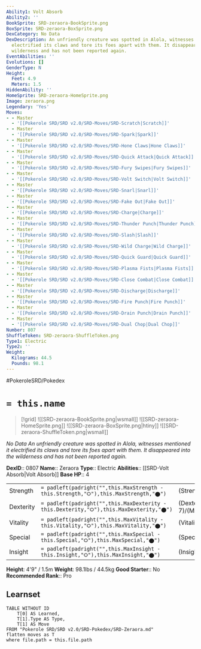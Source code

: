 ```yaml
---
Ability1: Volt Absorb
Ability2: ''
BookSprite: SRD-zeraora-BookSprite.png
BoxSprite: SRD-zeraora-BoxSprite.png
DexCategory: No Data
DexDescription: An unfriendly creature was spotted in Alola, witnesses mentioned it
  electrified its claws and tore its foes apart with them. It disappeared into the
  wilderness and has not been reported again.
EventAbilities: ''
Evolutions: []
GenderType: N
Height:
  Feet: 4.9
  Meters: 1.5
HiddenAbility: ''
HomeSprite: SRD-zeraora-HomeSprite.png
Image: zeraora.png
Legendary: 'Yes'
Moves:
- - Master
  - '[[Pokerole SRD/SRD v2.0/SRD-Moves/SRD-Scratch|Scratch]]'
- - Master
  - '[[Pokerole SRD/SRD v2.0/SRD-Moves/SRD-Spark|Spark]]'
- - Master
  - '[[Pokerole SRD/SRD v2.0/SRD-Moves/SRD-Hone Claws|Hone Claws]]'
- - Master
  - '[[Pokerole SRD/SRD v2.0/SRD-Moves/SRD-Quick Attack|Quick Attack]]'
- - Master
  - '[[Pokerole SRD/SRD v2.0/SRD-Moves/SRD-Fury Swipes|Fury Swipes]]'
- - Master
  - '[[Pokerole SRD/SRD v2.0/SRD-Moves/SRD-Volt Switch|Volt Switch]]'
- - Master
  - '[[Pokerole SRD/SRD v2.0/SRD-Moves/SRD-Snarl|Snarl]]'
- - Master
  - '[[Pokerole SRD/SRD v2.0/SRD-Moves/SRD-Fake Out|Fake Out]]'
- - Master
  - '[[Pokerole SRD/SRD v2.0/SRD-Moves/SRD-Charge|Charge]]'
- - Master
  - '[[Pokerole SRD/SRD v2.0/SRD-Moves/SRD-Thunder Punch|Thunder Punch]]'
- - Master
  - '[[Pokerole SRD/SRD v2.0/SRD-Moves/SRD-Slash|Slash]]'
- - Master
  - '[[Pokerole SRD/SRD v2.0/SRD-Moves/SRD-Wild Charge|Wild Charge]]'
- - Master
  - '[[Pokerole SRD/SRD v2.0/SRD-Moves/SRD-Quick Guard|Quick Guard]]'
- - Master
  - '[[Pokerole SRD/SRD v2.0/SRD-Moves/SRD-Plasma Fists|Plasma Fists]]'
- - Master
  - '[[Pokerole SRD/SRD v2.0/SRD-Moves/SRD-Close Combat|Close Combat]]'
- - Master
  - '[[Pokerole SRD/SRD v2.0/SRD-Moves/SRD-Discharge|Discharge]]'
- - Master
  - '[[Pokerole SRD/SRD v2.0/SRD-Moves/SRD-Fire Punch|Fire Punch]]'
- - Master
  - '[[Pokerole SRD/SRD v2.0/SRD-Moves/SRD-Drain Punch|Drain Punch]]'
- - Master
  - '[[Pokerole SRD/SRD v2.0/SRD-Moves/SRD-Dual Chop|Dual Chop]]'
Number: 807
ShuffleToken: SRD-zeraora-ShuffleToken.png
Type1: Electric
Type2: ''
Weight:
  Kilograms: 44.5
  Pounds: 98.1
---
```


#PokeroleSRD/Pokedex

# `= this.name`

> [!grid]
> ![[SRD-zeraora-BookSprite.png|wsmall]]
> ![[SRD-zeraora-HomeSprite.png]]
> ![[SRD-zeraora-BoxSprite.png|htiny]]
> ![[SRD-zeraora-ShuffleToken.png|wsmall]]


*No Data*
*An unfriendly creature was spotted in Alola, witnesses mentioned it electrified its claws and tore its foes apart with them. It disappeared into the wilderness and has not been reported again.*

**DexID**:: 0807
**Name**:: Zeraora
**Type**:: Electric
**Abilities**:: [[SRD-Volt Absorb|Volt Absorb]]
**Base HP**:: 4

|           |                                                                                        |                                          |
| --------- | -------------------------------------------------------------------------------------- | ---------------------------------------- |
| Strength  | `= padleft(padright("",this.MaxStrength - this.Strength,"⭘"),this.MaxStrength,"⬤")`    | (Strength::6)/(MaxStrength::6)   |
| Dexterity | `= padleft(padright("",this.MaxDexterity - this.Dexterity,"⭘"),this.MaxDexterity,"⬤")` | (Dexterity:: 7)/(MaxDexterity::7) |
| Vitality  | `= padleft(padright("",this.MaxVitality - this.Vitality,"⭘"),this.MaxVitality,"⬤")`    | (Vitality::5)/(MaxVitality::5)   |
| Special   | `= padleft(padright("",this.MaxSpecial - this.Special,"⭘"),this.MaxSpecial,"⬤")`       | (Special::6)/(MaxSpecial::6)     |
| Insight   | `= padleft(padright("",this.MaxInsight - this.Insight,"⭘"),this.MaxInsight,"⬤")`       | (Insight::5)/(MaxInsight::5)     |

**Height**: 4'9" / 1.5m
**Weight**: 98.1lbs / 44.5kg
**Good Starter**:: No
**Recommended Rank**:: Pro

## Learnset

```dataview
TABLE WITHOUT ID
    T[0] AS Learned,
    T[1].Type AS Type,
    T[1] AS Move
FROM "Pokerole SRD/SRD v2.0/SRD-Pokedex/SRD-Zeraora.md"
flatten moves as T
where file.path = this.file.path
```

